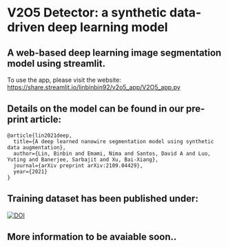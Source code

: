 # V2O5 Detector: a synthetic data-driven deep learning model

## A web-based deep learning image segmentation model using streamlit. 
To use the app, please visit the website:
https://share.streamlit.io/linbinbin92/v2o5_app/V2O5_app.py

## Details on the model can be found in our pre-print article:
```
@article{lin2021deep,
  title={A deep learned nanowire segmentation model using synthetic data augmentation},
  author={Lin, Binbin and Emami, Nima and Santos, David A and Luo, Yuting and Banerjee, Sarbajit and Xu, Bai-Xiang},
  journal={arXiv preprint arXiv:2109.04429},
  year={2021}
}
```

## Training dataset has been published under:

[![DOI](https://zenodo.org/badge/DOI/10.5281/zenodo.6469773.svg)](https://doi.org/10.5281/zenodo.6469773)


## More information to be avaiable soon..
